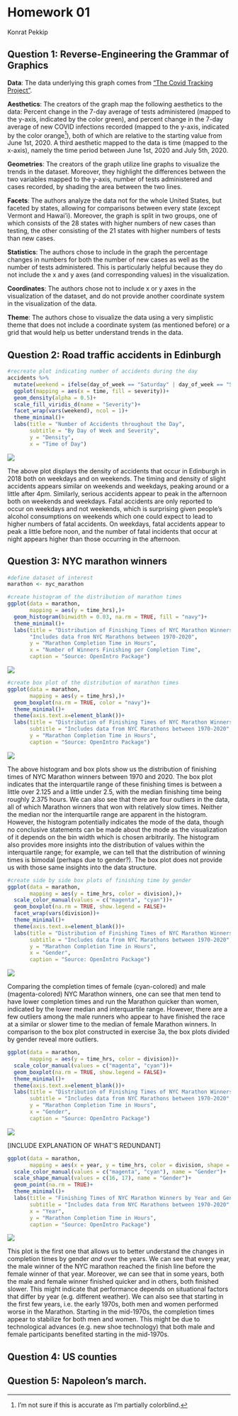 Homework 01
================
Konrat Pekkip

## Question 1: Reverse-Engineering the Grammar of Graphics

**Data**: The data underlying this graph comes from [“The Covid Tracking
Project”](https://covidtracking.com/).

**Aesthetics**: The creators of the graph map the following aesthetics
to the data: Percent change in the 7-day average of tests administered
(mapped to the y-axis, indicated by the color green), and percent change
in the 7-day average of new COVID infections recorded (mapped to the
y-axis, indicated by the color orange[^1]), both of which are relative
to the starting value from June 1st, 2020. A third aesthetic mapped to
the data is time (mapped to the x-axis), namely the time period between
June 1st, 2020 and July 5th, 2020.

**Geometries**: The creators of the graph utilize line graphs to
visualize the trends in the dataset. Moreover, they highlight the
differences between the two variables mapped to the y-axis, number of
tests administered and cases recorded, by shading the area between the
two lines.

**Facets**: The authors analyze the data not for the whole United
States, but faceted by states, allowing for comparisons between every
state (except Vermont and Hawai’i). Moreover, the graph is split in two
groups, one of which consists of the 28 states with higher numbers of
new cases than testing, the other consisting of the 21 states with
higher numbers of tests than new cases.

**Statistics**: The authors chose to include in the graph the percentage
changes in numbers for both the number of new cases as well as the
number of tests administered. This is particularly helpful because they
do not include the x and y axes (and corresponding values) in the
visualization.

**Coordinates**: The authors chose not to include x or y axes in the
visualization of the dataset, and do not provide another coordinate
system in the visualization of the data.

**Theme**: The authors chose to visualize the data using a very
simplistic theme that does not include a coordinate system (as mentioned
before) or a grid that would help us better understand trends in the
data.

## Question 2: Road traffic accidents in Edinburgh

``` r
#recreate plot indicating number of accidents during the day
accidents %>%
  mutate(weekend = ifelse(day_of_week == "Saturday" | day_of_week == "Sunday", "Weekend", "Weekday")) %>%
  ggplot(mapping = aes(x = time, fill = severity))+
  geom_density(alpha = 0.5)+
  scale_fill_viridis_d(name = "Severity")+
  facet_wrap(vars(weekend), ncol = 1)+
  theme_minimal()+
  labs(title = "Number of Accidents throughout the Day",
       subtitle = "By Day of Week and Severity",
       y = "Density",
       x = "Time of Day")
```

![](homework-01_files/figure-gfm/exercise-2-1.png)<!-- -->

The above plot displays the density of accidents that occur in Edinburgh
in 2018 both on weekdays and on weekends. The timing and density of
slight accidents appears similar on weekends and weekdays, peaking
around or a little after 4pm. Similarly, serious accidents appear to
peak in the afternoon both on weekends and weekdays. Fatal accidents are
only reported to occur on weekdays and not weekends, which is surprising
given people’s alcohol consumptions on weekends which one could expect
to lead to higher numbers of fatal accidents. On weekdays, fatal
accidents appear to peak a little before noon, and the number of fatal
incidents that occur at night appears higher than those occurring in the
afternoon.

## Question 3: NYC marathon winners

``` r
#define dataset of interest
marathon <- nyc_marathon

#create histogram of the distribution of marathon times
ggplot(data = marathon,
       mapping = aes(y = time_hrs),)+
  geom_histogram(binwidth = 0.03, na.rm = TRUE, fill = "navy")+
  theme_minimal()+
  labs(title = "Distribution of Finishing Times of NYC Marathon Winners",
       "Includes data from NYC Marathons between 1970-2020",
       y = "Marathon Completion Time in Hours",
       x = "Number of Winners Finishing per Completion Time",
       caption = "Source: OpenIntro Package")
```

![](homework-01_files/figure-gfm/exercise-3a-1.png)<!-- -->

``` r
#create box plot of the distribution of marathon times
ggplot(data = marathon,
       mapping = aes(y = time_hrs),)+
  geom_boxplot(na.rm = TRUE, color = "navy")+
  theme_minimal()+
  theme(axis.text.x=element_blank())+
  labs(title = "Distribution of Finishing Times of NYC Marathon Winners",
       subtitle = "Includes data from NYC Marathons between 1970-2020",
       y = "Marathon Completion Time in Hours",
       caption = "Source: OpenIntro Package")
```

![](homework-01_files/figure-gfm/exercise-3a-2.png)<!-- -->

The above histogram and box plots show us the distribution of finishing
times of NYC Marathon winners between 1970 and 2020. The box plot
indicates that the interquartile range of these finishing times is
between a little over 2.125 and a little under 2.5, with the median
finishing time being roughly 2.375 hours. We can also see that there are
four outliers in the data, all of which Marathon winners that won with
relatively slow times. Neither the median nor the interquartile range
are apparent in the histogram. However, the histogram potentially
indicates the mode of the data, though no conclusive statements can be
made about the mode as the visualization of it depends on the bin width
which is chosen arbitrarily. The histogram also provides more insights
into the distribution of values within the interquartile range; for
example, we can tell that the distribution of winning times is bimodal
(perhaps due to gender?). The box plot does not provide us with those
same insights into the data structure.

``` r
#create side by side box plots of finishing time by gender
ggplot(data = marathon,
       mapping = aes(y = time_hrs, color = division),)+
  scale_color_manual(values = c("magenta", "cyan"))+
  geom_boxplot(na.rm = TRUE, show.legend = FALSE)+
  facet_wrap(vars(division))+
  theme_minimal()+
  theme(axis.text.x=element_blank())+
  labs(title = "Distribution of Finishing Times of NYC Marathon Winners by Gender",
       subtitle = "Includes data from NYC Marathons between 1970-2020",
       y = "Marathon Completion Time in Hours",
       x = "Gender",
       caption = "Source: OpenIntro Package")
```

![](homework-01_files/figure-gfm/exercise-3b-1.png)<!-- -->

Comparing the completion times of female (cyan-colored) and male
(magenta-colored) NYC Marathon winners, one can see that men tend to
have lower completion times and run the Marathon quicker than women,
indicated by the lower median and interquartile range. However, there
are a few outliers among the male runners who appear to have finished
the race at a similar or slower time to the median of female Marathon
winners. In comparison to the box plot constructed in exercise 3a, the
box plots divided by gender reveal more outliers.

``` r
ggplot(data = marathon,
       mapping = aes(y = time_hrs, color = division))+
  scale_color_manual(values = c("magenta", "cyan"))+
  geom_boxplot(na.rm = TRUE, show.legend = FALSE)+
  theme_minimal()+
  theme(axis.text.x=element_blank())+
  labs(title = "Distribution of Finishing Times of NYC Marathon Winners by Gender",
       subtitle = "Includes data from NYC Marathons between 1970-2020",
       y = "Marathon Completion Time in Hours",
       x = "Gender",
       caption = "Source: OpenIntro Package")
```

![](homework-01_files/figure-gfm/exercise-3c-1.png)<!-- -->

\[INCLUDE EXPLANATION OF WHAT’S REDUNDANT\]

``` r
ggplot(data = marathon,
       mapping = aes(x = year, y = time_hrs, color = division, shape = division))+
  scale_color_manual(values = c("magenta", "cyan"), name = "Gender")+
  scale_shape_manual(values = c(16, 17), name = "Gender")+
  geom_point(na.rm = TRUE)+
  theme_minimal()+
  labs(title = "Finishing Times of NYC Marathon Winners by Year and Gender",
       subtitle = "Includes data from NYC Marathons between 1970-2020",
       x = "Year",
       y = "Marathon Completion Time in Hours",
       caption = "Source: OpenIntro Package")
```

![](homework-01_files/figure-gfm/exercie-3d-1.png)<!-- -->

This plot is the first one that allows us to better understand the
changes in completion times by gender *and* over the years. We can see
that every year, the male winner of the NYC marathon reached the finish
line before the female winner of that year. Moreover, we can see that in
some years, both the male and female winner finished quicker and in
others, both finished slower. This might indicate that performance
depends on situational factors that differ by year (e.g. different
weather). We can also see that starting in the first few years, i.e. the
early 1970s, both men and women performed worse in the Marathon.
Starting in the mid-1970s, the completion times appear to stabilize for
both men and women. This might be due to technological advances
(e.g. new shoe technology) that both male and female participants
benefited starting in the mid-1970s.

## Question 4: US counties

## Question 5: Napoleon’s march.

[^1]: I’m not sure if this is accurate as I’m partially colorblind.
